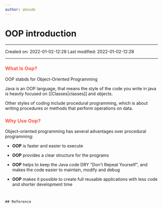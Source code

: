 ```yaml
---
author: aboude
---
```

# OOP introduction
___

Created on: 2022-01-02-12:28
Last modified: 2022-01-02-12:28

___
### <span style="color: #ff5545;text-transform: capitalize;">what is oop?</span>
OOP stabds for Object-Oriented Programming

Java is an OOP language, that means the style of the code you write in java is heavily focused on [[Classes|classes]] and objects.

Other styles of coding include procedural programming, which is about writing procedures or methods that perform operations on data.

### <span style="color: #ff5545;text-transform: capitalize;">Why use oop?</span>
Object-oriented programming has several advantages over procedural programming:
* **OOP** is faster and easier to execute

* **OOP** provides a clear structure for the programs
* **OOP** helps to keep the Java code DRY "Don't Repeat Yourself", and makes the code easier to maintain, modify and debug
* **OOP** makes it possible to create full reusable applications with less code and shorter development time

```


## Reference